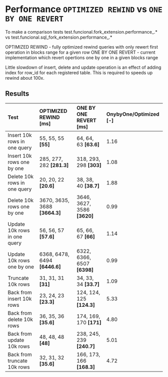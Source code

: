 # Performance `OPTIMIZED REWIND` vs `ONE BY ONE REVERT`
To make a comparison tests test.funcional.fork_extension.performance_.* vs test.funcional.sql_fork_extension.performance_.*

OPTIMIZED REWIND - fully optimized  rewind queries with only rewert first  operation in blocks range for a given row
ONE BY ONE REVERT - current implementation which revert opertions one by one in a given blocks range

Little slowdown of insert, delete and update operation is an effect of adding index for row_id for each registered table.
This is required to speeds up rewind about 100x.

## Results
| Test                        | OPTIMIZED REWIND [ms]        | ONE BY ONE REVERT [ms]          | OnybyOne/Optimized [-] |
| :------------------------   | :-----------------------     | :---------------------------    | :-------------------   |
| Insert 10k rows in one query| 55, 55, 55           **[55]**| 64, 64, 63            **[63.6]**|   1.16                 |
| Insert 10k rows one by one  | 285, 277, 282     **[281.3]**| 318, 293, 298          **[303]**|   1.08                 |
| Delete 10k rows in one query| 20, 20, 22         **[20.6]**| 38, 38, 40            **[38.7]**|   1.88                 |
| Delete 10k rows one by one  | 3670, 3635, 3688 **[3664.3]**| 3646, 3627, 3586      **[3620]**|   0.99                 |
| Update 10k rows in one query| 56, 56, 57         **[57.6]**| 65, 66, 67              **[66]**|   1.14                 |
| Update 10k rows one by one  | 6368, 6478, 6494 **[6446.6]**| 6322, 6366, 6507      **[6398]**|   0.99                 |
| Truncate 10k rows           | 31, 31, 31           **[31]**| 34, 33, 34            **[33.7]**|   1.09                 |
| Back from insert 10k rows   | 23, 24, 23         **[23.3]**| 124, 124, 125        **[124.3]**|   5.33                 |
| Back from delete 10k rows   | 36, 35, 36         **[35.6]**| 174, 169, 170          **[171]**|   4.80                 |
| Back from update 10k rows   | 48, 48, 48           **[48]**| 238, 245, 239        **[240.7]**|   5.01                 |
| Back from truncate 10k rows | 32, 31, 32         **[35.6]**| 166, 173, 166        **[168.3]**|   4.72                 |



